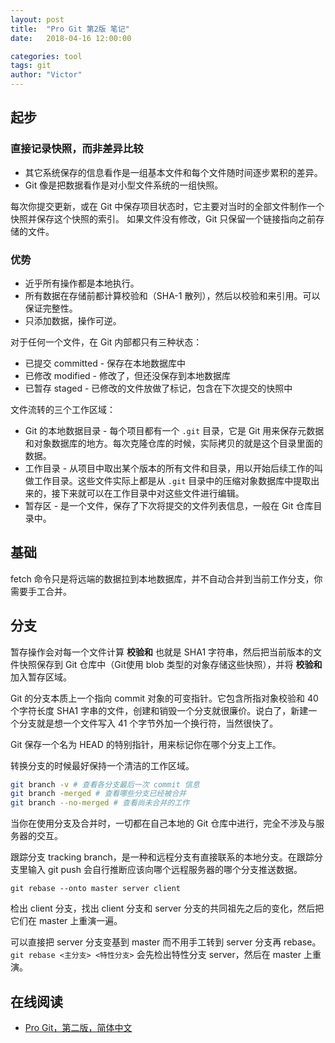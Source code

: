 ```yaml
---
layout: post
title:  "Pro Git 第2版 笔记"
date:   2018-04-16 12:00:00

categories: tool
tags: git
author: "Victor"
---
```


## 起步

### 直接记录快照，而非差异比较

* 其它系统保存的信息看作是一组基本文件和每个文件随时间逐步累积的差异。
* Git 像是把数据看作是对小型文件系统的一组快照。

每次你提交更新，或在 Git 中保存项目状态时，它主要对当时的全部文件制作一个快照并保存这个快照的索引。 如果文件没有修改，Git 只保留一个链接指向之前存储的文件。

### 优势

* 近乎所有操作都是本地执行。
* 所有数据在存储前都计算校验和（SHA-1 散列），然后以校验和来引用。可以保证完整性。
* 只添加数据，操作可逆。


对于任何一个文件，在 Git 内部都只有三种状态：

* 已提交 committed - 保存在本地数据库中
* 已修改 modified - 修改了，但还没保存到本地数据库
* 已暂存 staged - 已修改的文件放做了标记，包含在下次提交的快照中

文件流转的三个工作区域：

* Git 的本地数据目录 - 每个项目都有一个 `.git` 目录，它是 Git 用来保存元数据和对象数据库的地方。每次克隆仓库的时候，实际拷贝的就是这个目录里面的数据。
* 工作目录 - 从项目中取出某个版本的所有文件和目录，用以开始后续工作的叫做工作目录。这些文件实际上都是从 `.git` 目录中的压缩对象数据库中提取出来的，接下来就可以在工作目录中对这些文件进行编辑。
* 暂存区 - 是一个文件，保存了下次将提交的文件列表信息，一般在 Git 仓库目录中。

## 基础

fetch 命令只是将远端的数据拉到本地数据库，并不自动合并到当前工作分支，你需要手工合并。

## 分支

暂存操作会对每一个文件计算 **校验和** 也就是 SHA1 字符串，然后把当前版本的文件快照保存到 Git 仓库中（Git使用 blob 类型的对象存储这些快照），并将 **校验和** 加入暂存区域。

Git 的分支本质上一个指向 commit 对象的可变指针。它包含所指对象校验和 40个字符长度 SHA1 字串的文件，创建和销毁一个分支就很廉价。说白了，新建一个分支就是想一个文件写入 41 个字节外加一个换行符，当然很快了。

Git 保存一个名为 HEAD 的特别指针，用来标记你在哪个分支上工作。

转换分支的时候最好保持一个清洁的工作区域。

```bash
git branch -v # 查看各分支最后一次 commit 信息
git branch -merged # 查看哪些分支已经被合并
git branch --no-merged # 查看尚未合并的工作
```

当你在使用分支及合并时，一切都在自己本地的 Git 仓库中进行，完全不涉及与服务器的交互。

跟踪分支 tracking branch，是一种和远程分支有直接联系的本地分支。在跟踪分支里输入 git push 会自行推断应该向哪个远程服务器的哪个分支推送数据。

```
git rebase --onto master server client
```

检出 client 分支，找出 client 分支和 server 分支的共同祖先之后的变化，然后把它们在 master 上重演一遍。

可以直接把 server 分支变基到 master 而不用手工转到 server 分支再 rebase。`git rebase <主分支> <特性分支>` 会先检出特性分支 server，然后在 master 上重演。


## 在线阅读

* [Pro Git，第二版，简体中文](https://bingohuang.gitbooks.io/progit2/content/)
